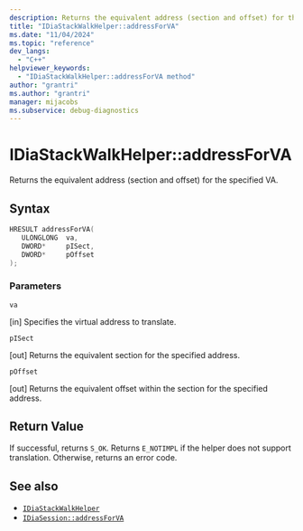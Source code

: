 ```yaml
---
description: Returns the equivalent address (section and offset) for the specified VA.
title: "IDiaStackWalkHelper::addressForVA"
ms.date: "11/04/2024"
ms.topic: "reference"
dev_langs:
  - "C++"
helpviewer_keywords:
  - "IDiaStackWalkHelper::addressForVA method"
author: "grantri"
ms.author: "grantri"
manager: mijacobs
ms.subservice: debug-diagnostics
---
```


# IDiaStackWalkHelper::addressForVA

Returns the equivalent address (section and offset) for the specified VA.

## Syntax

```C++
HRESULT addressForVA( 
   ULONGLONG  va,
   DWORD*     pISect,
   DWORD*     pOffset
);
```

### Parameters

 `va`

[in] Specifies the virtual address to translate.

 `pISect`

[out] Returns the equivalent section for the specified address.

 `pOffset`

[out] Returns the equivalent offset within the section for the specified address.

## Return Value

 If successful, returns `S_OK`. Returns `E_NOTIMPL` if the helper does not support translation. Otherwise, returns an error code.

## See also

- [`IDiaStackWalkHelper`](../../debugger/debug-interface-access/idiastackwalkhelper.md)
- [`IDiaSession::addressForVA`](../../debugger/debug-interface-access/idiasession-addressForVA.md)
